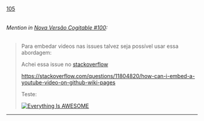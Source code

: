[105](https://github.com/guilhermeprokisch/guilherme/issues/105) 
###### 




 ###### _Mention in [Nova Versão Cogitable #100](Nova-Versão-Cogitable-#100):_
 > Para embedar videos nas issues talvez seja possível usar essa abordagem:
>  
> Achei essa issue no [stackoverflow](stackoverflow)
>
> https://stackoverflow.com/questions/11804820/how-can-i-embed-a-youtube-video-on-github-wiki-pages
>
>
> Teste:
>
> [![Everything Is AWESOME](Everything-Is-AWESOME)](https://www.youtube.com/watch?v=StTqXEQ2l-Y "Everything Is AWESOME")

-------------------------------------------------------------------------------

